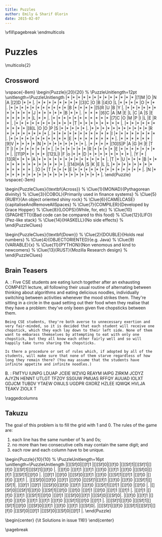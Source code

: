 ```yaml
---
title: Puzzles
author: Emily & Sharif Olorin
date: 2015-02-07
---
```


\vfill\pagebreak
\endmulticols

Puzzles
=======

\multicols{2}

Crossword
---------

\vspace{-8em}
\begin{Puzzle}{20}{20} %
\PuzzleUnitlength=12pt
\unitlength=\PuzzleUnitlength
|*    |*    |*    |*    |*    |*    |*    |*    |*    |*    |*    |*    |*    |[1]M |O    |N    |A    |[2]D |*    |*    |.
|*    |*    |*    |*    |*    |*    |*    |*    |[3]C |O    |B    |[4]O |L    |*    |*    |*    |*    |O    |*    |*    |.
|*    |*    |*    |*    |*    |*    |*    |*    |*    |*    |*    |B    |*    |*    |*    |*    |[5]R |U    |B    |Y    |.
|*    |*    |*    |*    |*    |*    |*    |*    |*    |*    |*    |J    |*    |*    |*    |*    |*    |B    |*    |*    |.
|*    |*    |*    |[6]C |A    |M    |E    |L    |C    |A    |S    |E    |*    |*    |*    |*    |*    |L    |*    |*    |.
|*    |*    |*    |*    |*    |*    |*    |*    |*    |*    |*    |[7]C |O    |M    |P    |I    |L    |E    |R    |*    |.
|*    |*    |*    |*    |*    |*    |*    |*    |*    |*    |*    |T    |*    |*    |*    |*    |*    |*    |*    |*    |.
|*    |*    |*    |*    |*    |*    |*    |*    |*    |*    |[8]L |O    |O    |P    |S    |*    |*    |*    |*    |*    |.
|*    |*    |*    |*    |*    |*    |*    |*    |*    |*    |*    |R    |*    |*    |*    |*    |*    |*    |*    |*    |.
|*    |*    |*    |*    |*    |*    |*    |*    |*    |*    |*    |I    |*    |*    |*    |*    |*    |*    |*    |*    |.
|*    |*    |*    |*    |*    |*    |*    |*    |*    |*    |*    |E    |*    |*    |*    |*    |*    |*    |*    |*    |.
|*    |*    |*    |*    |*    |*    |[9]V |*    |*    |*    |*    |N    |*    |*    |*    |*    |*    |*    |*    |*    |.
|*    |*    |*    |*    |[10]S|P    |A    |G    |H    |E    |T    |T    |I    |*    |*    |*    |*    |*    |*    |*    |.
|*    |*    |*    |*    |*    |*    |R    |*    |*    |*    |*    |E    |*    |*    |*    |*    |*    |*    |*    |*    |.
|[11]P|*    |*    |*    |*    |[12]L|I    |F    |o    |*    |*    |D    |*    |*    |*    |*    |*    |*    |*    |*    |.
|Y    |*    |[13]R|*    |*    |*    |A    |*    |*    |*    |*    |*    |*    |*    |*    |*    |*    |*    |*    |*    |.
|T    |*    |U    |*    |*    |*    |B    |*    |*    |*    |*    |*    |*    |*    |*    |*    |*    |*    |*    |*    |.
|[14]H|A    |S    |K    |E    |L    |L    |*    |*    |*    |*    |*    |*    |*    |*    |*    |*    |*    |*    |*    |.
|O    |*    |T    |*    |*    |*    |E    |*    |*    |*    |*    |*    |*    |*    |*    |*    |*    |*    |*    |*    |.
|N    |*    |*    |*    |*    |*    |*    |*    |*    |*    |*    |*    |*    |*    |*    |*    |*    |*    |*    |*    |.
\end{Puzzle}
\vspace{-3em}

\begin{PuzzleClues}{\textbf{Across}} %
\Clue{1}{MONAD}{Pythagorean divinity} %
\Clue{3}{COBOL}{Primarily used in finance systems} %
\Clue{5}{RUBY}{An object oriented shiny rock} %
\Clue{6}{CAMELCASE}{capitaliseAndRemoveAllSpaces} %
\Clue{7}{COMPILER}{Developed by Grace Hopper} %
\Clue{8}{LOOPS}{While, for, etc} %
\Clue{10}{SPAGHETTI}{Bad code can be compared to this food} %
\Clue{12}{LIFO}{Pez-like stack} %
\Clue{14}{HASKELL}{No side effects} %
\end{PuzzleClues}

\begin{PuzzleClues}{\textbf{Down}} %
\Clue{2}{DOUBLE}{Holds real numbers} %
\Clue{4}{OBJECTORIENTED}{e.g. Java} %
\Clue{9}{VARIABLE}{x} %
\Clue{11}{PYTHON}{Non venomous and kind to newcomers} %
\Clue{13}{RUST}{Mozilla Research design} %
\end{PuzzleClues} 

Brain Teasers
-------------

A.
:   Five CSE students are eating lunch together after an exhausting
    COMP4121 lecture, all following their usual routine of alternating
    between thinking about algorithms and eating delicious noodles,
    individually switching between activities whenever the mood strikes
    them. They're sitting in a circle in the quad setting out their food
    when they realise that they have a problem: they've only been given five
    chopsticks between them.

    Being CSE students, they're both averse to unnecessary exertion and
    very fair-minded, so it is decided that each student will receive one
    chopstick, which they each lay down to their left side. None of them
    want to embarass themselves by attempting to eat with only one
    chopstick, but they all know each other fairly well and so will
    happily take turns sharing the chopsticks.

    Is there a procedure or set of rules which, if adopted by all of the
    students, will make sure that none of them starve regardless of how
    long they remain there? (You may assume that the students have
    infinite appetite and infinite noodles.)

B.
:    FMTYU IUNPG LDUAP JCEIE WZVIQ REAYM IAIPG ZIRKM JCDYZ AJYZN HENNT
    UTLGT TFZOY SSGUW PMUAS RFFQY AUUAD IOLXT GDJCM TUBDV YTAEW OWJLS UGDPR
    GXORZ HZLEE IQWQK HVLJA TEAKV ZIOLX T

\raggedcolumns

Takuzu
------

The goal of this problem is to fill the grid with 1 and 0.  The rules
of the game are:

1. each line has the same number of 1s and 0s;
2. no more than two consecutive cells may contain the same digit; and
3. each row and each column have to be unique.

\begin{Puzzle}{10}{10} %
\PuzzleUnitlength=16pt
\unitlength=\PuzzleUnitlength
|[][Sf]0|[][f]1 |[][Sf]0|[][f]0 |[][Sf]1|[][Sf]1|[][f]0 |[][Sf]1|[][Sf]1|[][f]0 |.
|[][f]0 |[][f]1 |[][f]1 |[][f]0 |[][f]1 |[][f]0 |[][Sf]0|[][f]1 |[][Sf]1|[][f]0 |.
|[][f]1 |[][f]0 |[][Sf]0|[][f]1 |[][f]0 |[][Sf]1|[][f]1 |[][f]0 |[][f]0 |[][f]1 |.
|[][Sf]0|[][f]0 |[][f]1 |[][f]0 |[][Sf]1|[][f]1 |[][f]0 |[][f]0 |[][Sf]1|[][Sf]1|.
|[][f]1 |[][f]1 |[][Sf]0|[][f]0 |[][f]1 |[][f]0 |[][Sf]1|[][f]1 |[][f]0 |[][f]0 |.
|[][Sf]0|[][Sf]1|[][f]0 |[][Sf]1|[][f]0 |[][f]0 |[][f]1 |[][f]0 |[][f]1 |[][f]1 |.
|[][f]1 |[][f]0 |[][f]1 |[][Sf]1|[][f]0 |[][f]1 |[][Sf]0|[][f]1 |[][Sf]0|[][Sf]0|.
|[][f]0 |[][f]1 |[][f]0 |[][f]0 |[][f]1 |[][f]1 |[][f]0 |[][Sf]1|[][f]0 |[][f]1 |.
|[][Sf]1|[][f]0 |[][Sf]1|[][Sf]1|[][f]0 |[][Sf]0|[][f]1 |[][f]0 |[][f]1 |[][Sf]0|.
|[][Sf]1|[][f]0 |[][Sf]1|[][Sf]1|[][f]0 |[][Sf]0|[][f]1 |[][Sf]0|[][Sf]0|[][f]1 |.
\end{Puzzle}

\begin{center}
{\it Solutions in issue 116!}
\end{center}

\pagebreak
